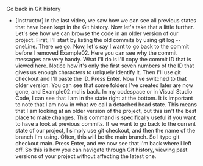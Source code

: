 Go back in Git history
- [Instructor] In the last video, we saw how we can see all previous states that have been kept in the Git history. Now let's take that a little further. Let's see how we can browse the code in an older version of our project. First, I'll start by listing the old commits by using git log --oneLine. There we go. Now, let's say I want to go back to the commit before I removed Example02. Here you can see why the commit messages are very handy. What I'll do is I'll copy the commit ID that is viewed here. Notice how it's only the first seven numbers of the ID that gives us enough characters to uniquely identify it. Then I'll use git checkout and I'll paste the ID. Press Enter. Now I've switched to that older version. You can see that some folders I've created later are now gone, and Example02.md is back. In my codespace or in Visual Studio Code, I can see that I am in the state right at the bottom. It is important to note that I am now in what we call a detached head state. This means that I am looking at an older version of the project, but this isn't the best place to make changes. This command is specifically useful if you want to have a look at previous commits. If we want to go back to the current state of our project, I simply use git checkout, and then the name of the branch I'm using. Often, this will be the main branch. So I type git checkout main. Press Enter, and we now see that I'm back where I left off. So this is how you can navigate through Git history, viewing past versions of your project without affecting the latest one.